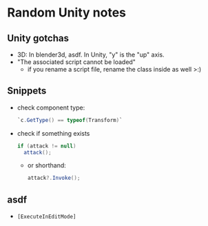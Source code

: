 # Random Unity notes

## Unity gotchas

* 3D: In blender3d, asdf. In Unity, "y" is the "up" axis.
* "The associated script cannot be loaded"
  * if you rename a script file, rename the class inside as well >:)

## Snippets
* check component type:
  ```c#
  `c.GetType() == typeof(Transform)`
  ```

* check if something exists
  ```c#
  if (attack != null)
    attack();
  ```
  * or shorthand: 
    ```c#
    attack?.Invoke();
    ```

## asdf
* `[ExecuteInEditMode]`
